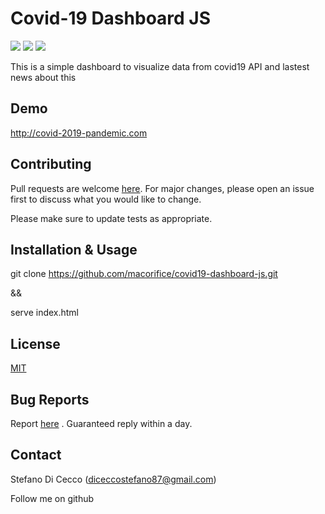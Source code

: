 # Covid-19 Dashboard JS



[![](https://img.shields.io/badge/Bootstrap-4.3.1-green>)](https://getbootstrap.com/)
[![](https://img.shields.io/badge/Chart.js-2.9.3-blue>)](https://www.chartjs.org/)
[![](https://img.shields.io/badge/Version-0.0.1-red>)](https://covid-2019-pandemic.com/)


This is a simple dashboard to visualize data from covid19 API and lastest news about this

## Demo

http://covid-2019-pandemic.com

## Contributing 
Pull requests are welcome [here](https://github.com/macorifice/covid19-dashboard-js/pulls). For major changes, please open an issue first to discuss what you would like to change.

Please make sure to update tests as appropriate.

## Installation & Usage
git clone https://github.com/macorifice/covid19-dashboard-js.git

&&

serve index.html

## License
[MIT](https://choosealicense.com/licenses/mit/)

## Bug Reports
Report [here](https://github.com/macorifice/covid19-dashboard-js/issues) . Guaranteed reply within a day.

## Contact
Stefano Di Cecco (diceccostefano87@gmail.com)

Follow me on github
